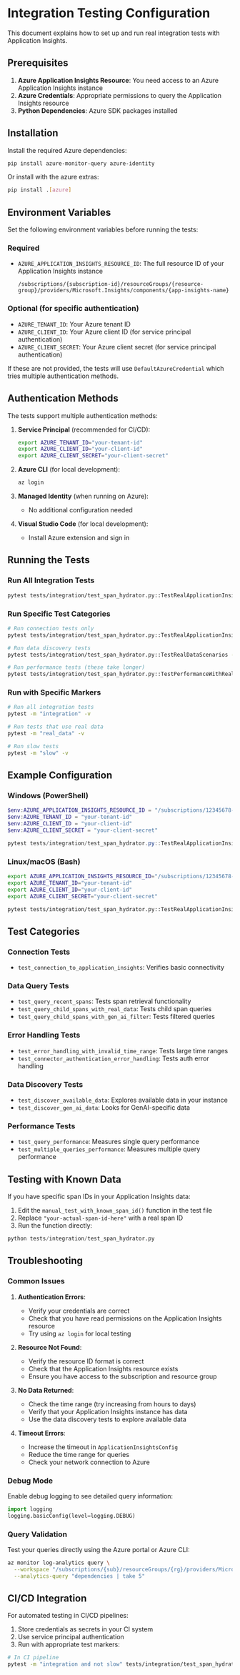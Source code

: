 # Integration Testing Configuration

This document explains how to set up and run real integration tests with Application Insights.

## Prerequisites

1. **Azure Application Insights Resource**: You need access to an Azure Application Insights instance
2. **Azure Credentials**: Appropriate permissions to query the Application Insights resource
3. **Python Dependencies**: Azure SDK packages installed

## Installation

Install the required Azure dependencies:

```bash
pip install azure-monitor-query azure-identity
```

Or install with the azure extras:

```bash
pip install .[azure]
```

## Environment Variables

Set the following environment variables before running the tests:

### Required

- `AZURE_APPLICATION_INSIGHTS_RESOURCE_ID`: The full resource ID of your Application Insights instance
  ```
  /subscriptions/{subscription-id}/resourceGroups/{resource-group}/providers/Microsoft.Insights/components/{app-insights-name}
  ```

### Optional (for specific authentication)

- `AZURE_TENANT_ID`: Your Azure tenant ID
- `AZURE_CLIENT_ID`: Your Azure client ID (for service principal authentication)
- `AZURE_CLIENT_SECRET`: Your Azure client secret (for service principal authentication)

If these are not provided, the tests will use `DefaultAzureCredential` which tries multiple authentication methods.

## Authentication Methods

The tests support multiple authentication methods:

1. **Service Principal** (recommended for CI/CD):
   ```bash
   export AZURE_TENANT_ID="your-tenant-id"
   export AZURE_CLIENT_ID="your-client-id"
   export AZURE_CLIENT_SECRET="your-client-secret"
   ```

2. **Azure CLI** (for local development):
   ```bash
   az login
   ```

3. **Managed Identity** (when running on Azure):
   - No additional configuration needed

4. **Visual Studio Code** (for local development):
   - Install Azure extension and sign in

## Running the Tests

### Run All Integration Tests

```bash
pytest tests/integration/test_span_hydrator.py::TestRealApplicationInsightsIntegration -v
```

### Run Specific Test Categories

```bash
# Run connection tests only
pytest tests/integration/test_span_hydrator.py::TestRealApplicationInsightsIntegration::test_connection_to_application_insights -v

# Run data discovery tests
pytest tests/integration/test_span_hydrator.py::TestRealDataScenarios -v

# Run performance tests (these take longer)
pytest tests/integration/test_span_hydrator.py::TestPerformanceWithRealData -v
```

### Run with Specific Markers

```bash
# Run all integration tests
pytest -m "integration" -v

# Run tests that use real data
pytest -m "real_data" -v

# Run slow tests
pytest -m "slow" -v
```

## Example Configuration

### Windows (PowerShell)
```powershell
$env:AZURE_APPLICATION_INSIGHTS_RESOURCE_ID = "/subscriptions/12345678-1234-1234-1234-123456789012/resourceGroups/my-rg/providers/Microsoft.Insights/components/my-app-insights"
$env:AZURE_TENANT_ID = "your-tenant-id"
$env:AZURE_CLIENT_ID = "your-client-id"
$env:AZURE_CLIENT_SECRET = "your-client-secret"

pytest tests/integration/test_span_hydrator.py::TestRealApplicationInsightsIntegration -v
```

### Linux/macOS (Bash)
```bash
export AZURE_APPLICATION_INSIGHTS_RESOURCE_ID="/subscriptions/12345678-1234-1234-1234-123456789012/resourceGroups/my-rg/providers/Microsoft.Insights/components/my-app-insights"
export AZURE_TENANT_ID="your-tenant-id"
export AZURE_CLIENT_ID="your-client-id"
export AZURE_CLIENT_SECRET="your-client-secret"

pytest tests/integration/test_span_hydrator.py::TestRealApplicationInsightsIntegration -v
```

## Test Categories

### Connection Tests
- `test_connection_to_application_insights`: Verifies basic connectivity

### Data Query Tests
- `test_query_recent_spans`: Tests span retrieval functionality
- `test_query_child_spans_with_real_data`: Tests child span queries
- `test_query_child_spans_with_gen_ai_filter`: Tests filtered queries

### Error Handling Tests
- `test_error_handling_with_invalid_time_range`: Tests large time ranges
- `test_connector_authentication_error_handling`: Tests auth error handling

### Data Discovery Tests
- `test_discover_available_data`: Explores available data in your instance
- `test_discover_gen_ai_data`: Looks for GenAI-specific data

### Performance Tests
- `test_query_performance`: Measures single query performance
- `test_multiple_queries_performance`: Measures multiple query performance

## Testing with Known Data

If you have specific span IDs in your Application Insights data:

1. Edit the `manual_test_with_known_span_id()` function in the test file
2. Replace `"your-actual-span-id-here"` with a real span ID
3. Run the function directly:

```python
python tests/integration/test_span_hydrator.py
```

## Troubleshooting

### Common Issues

1. **Authentication Errors**:
   - Verify your credentials are correct
   - Check that you have read permissions on the Application Insights resource
   - Try using `az login` for local testing

2. **Resource Not Found**:
   - Verify the resource ID format is correct
   - Check that the Application Insights resource exists
   - Ensure you have access to the subscription and resource group

3. **No Data Returned**:
   - Check the time range (try increasing from hours to days)
   - Verify that your Application Insights instance has data
   - Use the data discovery tests to explore available data

4. **Timeout Errors**:
   - Increase the timeout in `ApplicationInsightsConfig`
   - Reduce the time range for queries
   - Check your network connection to Azure

### Debug Mode

Enable debug logging to see detailed query information:

```python
import logging
logging.basicConfig(level=logging.DEBUG)
```

### Query Validation

Test your queries directly using the Azure portal or Azure CLI:

```bash
az monitor log-analytics query \
  --workspace "/subscriptions/{sub}/resourceGroups/{rg}/providers/Microsoft.Insights/components/{name}" \
  --analytics-query "dependencies | take 5"
```

## CI/CD Integration

For automated testing in CI/CD pipelines:

1. Store credentials as secrets in your CI system
2. Use service principal authentication
3. Run with appropriate test markers:

```bash
# In CI pipeline
pytest -m "integration and not slow" tests/integration/test_span_hydrator.py
```
